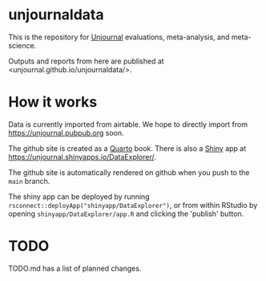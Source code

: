 # unjournaldata

This is the repository for 
[Unjournal](https://www.unjournal.org) evaluations, meta-analysis, and meta-science. 

Outputs and reports from here are published at <unjournal.github.io/unjournaldata/>.


# How it works

Data is currently imported from airtable. We hope to directly import from
<https://unjournal.pubpub.org> soon.

The github site is created as a [Quarto](https://quarto.org) book. There is also
a [Shiny](https://shiny.posit.co) app at
<https://unjournal.shinyapps.io/DataExplorer/>. 

The github site is automatically rendered on github when you push to the 
`main` branch.

The shiny app can be deployed by running 
`rsconnect::deployApp("shinyapp/DataExplorer")`, or from within RStudio by
opening `shinyapp/DataExplorer/app.R` and clicking the 'publish' button.


# TODO

TODO.md has a list of planned changes. 

